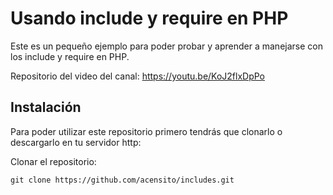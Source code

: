 # Usando include y require en PHP

Este es un pequeño ejemplo para poder probar y aprender a manejarse con los include y require en PHP.

Repositorio del video del canal: https://youtu.be/KoJ2flxDpPo

## Instalación

Para poder utilizar este repositorio primero tendrás que clonarlo o descargarlo en tu servidor http:

Clonar el repositorio:

```git clone https://github.com/acensito/includes.git```
